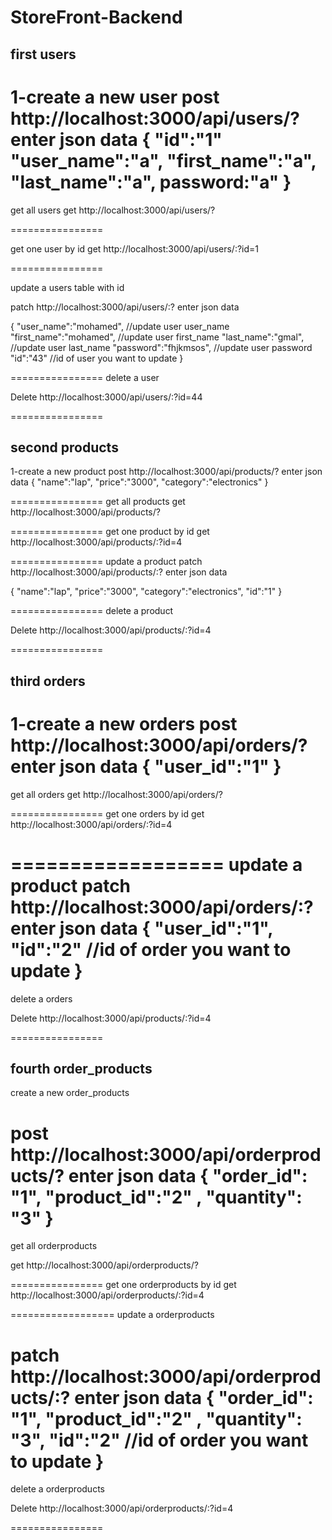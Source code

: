 # StoreFront-Backend

## first users 

1-create a new user
post
http://localhost:3000/api/users/?
enter json data
{
    "id":"1"
    "user_name":"a",
    "first_name":"a",
    "last_name":"a",
    password:"a"
}
=================

get all users
get
http://localhost:3000/api/users/?

================

get one user by id
get
http://localhost:3000/api/users/:?id=1

================

update a users table with id

patch
http://localhost:3000/api/users/:?
enter json data

{
"user_name":"mohamed",  //update user user_name
"first_name":"mohamed", //update user first_name
"last_name":"gmal",     //update user last_name
"password":"fhjkmsos",    //update user password
"id":"43"               //id of user you want to update
}

================
delete a user

Delete 
http://localhost:3000/api/users/:?id=44

================
## second products

1-create a new product
post
http://localhost:3000/api/products/?
enter json data
{
"name":"lap",
"price":"3000",
"category":"electronics"
}

================
get all products
get
http://localhost:3000/api/products/?

================
get one product by id
get
http://localhost:3000/api/products/:?id=4

================
update a product
patch
http://localhost:3000/api/products/:?
enter json data

{
"name":"lap",
"price":"3000",
"category":"electronics",
"id":"1"
}

================
delete a product

Delete
http://localhost:3000/api/products/:?id=4

================
## third orders

1-create a new orders
post
http://localhost:3000/api/orders/?
enter json data
{
"user_id":"1"
}
=================
get all orders
get
http://localhost:3000/api/orders/?

================
get one orders by id
get
http://localhost:3000/api/orders/:?id=4

==================
update a product
patch
http://localhost:3000/api/orders/:?
enter json data
{
    "user_id":"1",
    "id":"2"        //id of order you want to update
}
================
delete a orders

Delete
http://localhost:3000/api/products/:?id=4

================
## fourth order_products

create a new order_products

post
http://localhost:3000/api/orderproducts/?
enter json data
{
"order_id": "1",
"product_id":"2" ,
"quantity": "3"
}
=================
get all orderproducts

get
http://localhost:3000/api/orderproducts/?

================
get one orderproducts by id
get
http://localhost:3000/api/orderproducts/:?id=4

==================
update a orderproducts

patch
http://localhost:3000/api/orderproducts/:?
enter json data
{
"order_id": "1",
"product_id":"2" ,
"quantity": "3",
"id":"2"            //id of order you want to update
}
================
delete a orderproducts

Delete
http://localhost:3000/api/orderproducts/:?id=4

================



